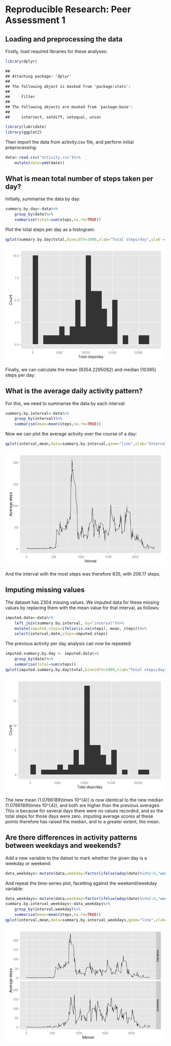 # Reproducible Research: Peer Assessment 1


## Loading and preprocessing the data

Firstly, load required libraries for these analyses:

```r
library(dplyr)
```

```
## 
## Attaching package: 'dplyr'
## 
## The following object is masked from 'package:stats':
## 
##     filter
## 
## The following objects are masked from 'package:base':
## 
##     intersect, setdiff, setequal, union
```

```r
library(lubridate)
library(ggplot2)
```
Then import the data from activity.csv file, and perform initial preprocessing:

```r
data<-read.csv("activity.csv")%>%
    mutate(date=ymd(date))
```

## What is mean total number of steps taken per day?

Initially, summarise the data by day:

```r
summary.by.day<-data%>%
    group_by(date)%>%
    summarise(total=sum(steps,na.rm=TRUE))
```

Plot the total steps per day as a histogram:

```r
qplot(summary.by.day$total,binwidth=1000,xlab="Total steps/day",ylab = "Count")
```

![](PA1_template_files/figure-html/unnamed-chunk-4-1.png) 

Finally, we can calculate the mean (9354.2295082) and median (10395) steps per day:


## What is the average daily activity pattern?

For this, we need to summarise the data by each interval:

```r
summary.by.interval<-data%>%
    group_by(interval)%>%
    summarise(mean=mean(steps,na.rm=TRUE))
```

Now we can plot the average activity over the course of a day:

```r
qplot(interval,mean,data=summary.by.interval,geom="line",xlab="Interval",ylab="Average steps")
```

![](PA1_template_files/figure-html/unnamed-chunk-6-1.png) 

And the interval with the most steps was therefore 835, with 206.17 steps.


## Imputing missing values

The dataset has 2304 missing values. We imputed data for these missing values by replacing them with the mean value for that interval, as follows:


```r
imputed.data<-data%>%
    left_join(summary.by.interval, by="interval")%>%
    mutate(imputed.steps=ifelse(is.na(steps), mean, steps))%>%
    select(interval,date,steps=imputed.steps)
```

The previous activity per day analysis can now be repeated:


```r
imputed.summary.by.day <- imputed.data%>%
    group_by(date)%>%
    summarise(total=sum(steps))
qplot(imputed.summary.by.day$total,binwidth=1000,xlab="Total steps/day",ylab = "Count")
```

![](PA1_template_files/figure-html/unnamed-chunk-8-1.png) 

The new mean (1.0766189\times 10^{4}) is now identical to the new median (1.0766189\times 10^{4}), and both are higher than the previous averages. This is because for several days there were no values recorded, and so the total steps for those days were zero. imputing average scores at these points therefore has raised the median, and to a greater extent, the mean.

## Are there differences in activity patterns between weekdays and weekends?

Add a new variable to the datset to mark whether the given day is a weekday or weekend:


```r
data_weekdays<-mutate(data,weekday=factor(ifelse(wday(date)%in%2:6,"weekday","weekend")))
```

And repeat the time-series plot, facetting against the weekend/weekday variable:


```r
data_weekdays<-mutate(data,weekday=factor(ifelse(wday(date)%in%2:6,"weekday","weekend")))
summary.by.interval_weekdays<-data_weekdays%>%
    group_by(interval,weekday)%>%
    summarise(mean=mean(steps,na.rm=TRUE))
qplot(interval,mean,data=summary.by.interval_weekdays,geom="line",xlab="Interval",ylab="Average steps",facets = weekday~.)
```

![](PA1_template_files/figure-html/unnamed-chunk-10-1.png) 
